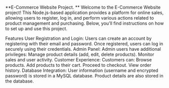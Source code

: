 **E-Commerce Website Project.
**
Welcome to the E-Commerce Website project! This Node.js-based application provides a platform for online sales, allowing users to register, log in, and perform various actions 
related to product management and purchasing. Below, you’ll find instructions on how to set up and use this project.

Features
User Registration and Login:
Users can create an account by registering with their email and password.
Once registered, users can log in securely using their credentials.
Admin Panel:
Admin users have additional privileges:
Manage product details (add, edit, delete products).
Monitor sales and user activity.
Customer Experience:
Customers can:
Browse products.
Add products to their cart.
Proceed to checkout.
View order history.
Database Integration:
User information (username and encrypted password) is stored in a MySQL database.
Product details are also stored in the database.

